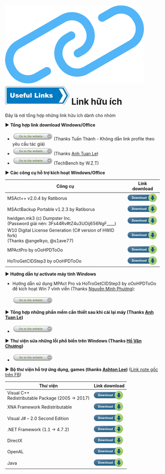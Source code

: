 # ![UsefulLink_Chain](link-icon.png)<br>![UsefulLink_Arrow](usefulLnk.png) Link hữu ích

Đây là nơi tổng hợp những link hữu ích dành cho nhóm

:arrow_forward: **Tổng hợp link download Windows/Office**

+ [![Go to this link](btnGo.png)](https://docs.google.com/spreadsheets/d/1o5dmOw8jBCVGxFmlMOsKgoIKULMY7tk-TCSz67IJMc4/pubhtml) (Thanks Tuấn Thành - Không dẫn link profile theo yêu cầu tác giả)
+ [![Go to this link](btnGo.png)](https://docs.google.com/spreadsheets/d/1cW7hYWha18y0ucgQyCVLrem4mPvZwAVp--Lts2wxZ-Q/) (Thanks [Anh Tuan Le](https://www.facebook.com/anhtuanle.ktc))
+ [![Go to this link](btnGo.png)](https://tb.rg-adguard.net/public.php) (TechBench by W.Z.T)

:arrow_forward: **Các công cụ hỗ trợ kích hoạt Windows/Office**

| Công cụ | Link download |
|---------|---------------|
MSAct++ v2.0.4 by Ratiborus | [![Download](smallDlBtn.png)](https://www52.zippyshare.com/v/qFR0gvB9/file.html)
MSActBackup Portable v1.2.3 by Ratiborus  | [![Download](smallDlBtn.png)](https://www63.zippyshare.com/v/MbbAQ3PH/file.html)
hwidgen.mk3 (c) Dumpster Inc.<br>(Password giải nén: 3Fs44Rv#tZ4u3UOij656NgF____)| [![Download](smallDlBtn.png)](http://rgho.st/7dGN9RzSj)
W10 Digital License Generation (C# version of HWID fork)<br>(Thanks @angelkyo, @s1ave77) | [![Download](smallDlBtn.png)](https://www.nsaneforums.com/topic/315047-w10-digital-license-generation-c-version-of-hwid-fork/)
MPActPro by oOoHPDToOo | [![Download](smallDlBtn.png)](http://megaurl.in/MPActProv1000)
HoTroGetCIDStep3 by oOoHPDToOo | [![Download](smallDlBtn.png)](https://huynhphamduytruong.github.io/HoTroGetCIDStep3)

:arrow_forward: **Hướng dẫn tự activate máy tính Windows**

+ Hướng dẫn sử dụng MPAct Pro và HoTroGetCIDStep3 by oOoHPDToOo để kích hoạt Win 7 vĩnh viễn (Thanks [Nguyễn Minh Phương](https://www.facebook.com/minhphuong.0210)):

    [![Go to this link](btnGo.png)](https://docs.google.com/document/d/1CLsWqGoZ0CivcH0yM6Q-nv08plUzdZaK7Jg64fUSKTE/)

:arrow_forward: **Tổng hợp những phần mềm cần thiết sau khi cài lại máy (Thanks [Anh Tuan Le](https://www.facebook.com/anhtuanle.ktc))**

+ [![Go to this link](btnGo.png)](https://docs.google.com/document/d/1YUIHLQSXTscJcwtY8E2uidc8nnZuT3_7f4wqSElO3no/)

:arrow_forward: **Thư viện sửa những lỗi phổ biến trên Windows (Thanks [Hồ Văn Chương](https://www.facebook.com/12356.av))**

+ [![Go to this link](btnGo.png)](http://bit.do/fixloi)

:arrow_forward: **Bộ thư viện hỗ trợ ứng dụng, games (thanks [Ashton Lee](https://www.facebook.com/AshtonLee.IT))** ([Link note gốc trên FB](https://www.facebook.com/notes/ashton-lee/b%E1%BB%99-th%C6%B0-vi%E1%BB%87n-h%E1%BB%97-tr%E1%BB%A3-ch%C6%A1i-game/207983256445080/))

Thư viện | Link download
---------|------
Visual C++<br>Redistributable Package (2005 → 2017) | [![Download](smallDlBtn.png)](https://textuploader.com/dm3ky)
XNA Framework Redistributable | [![Download](smallDlBtn.png)](https://textuploader.com/dmiwi)
Visual J# – 2.0 Second Edition | [![Download](smallDlBtn.png)](https://textuploader.com/dmiw2)
.NET Framework (1.1 → 4.7.2) | [![Download](smallDlBtn.png)](https://textuploader.com/dmibn)
DirectX | [![Download](smallDlBtn.png)](https://textuploader.com/dmiy2)
OpenAL | [![Download](smallDlBtn.png)](https://www.openal.org/downloads/oalinst.zip)
Java | [![Download](smallDlBtn.png)](https://java.com/en/download/windows_offline.jsp)
